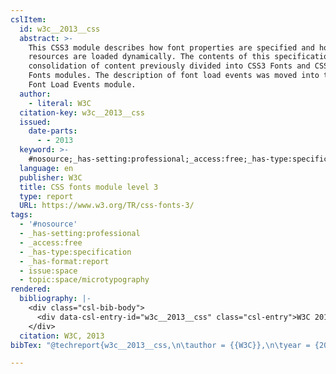 ```yaml
---
cslItem:
  id: w3c__2013__css
  abstract: >-
    This CSS3 module describes how font properties are specified and how font
    resources are loaded dynamically. The contents of this specification are a
    consolidation of content previously divided into CSS3 Fonts and CSS3 Web
    Fonts modules. The description of font load events was moved into the CSS3
    Font Load Events module.
  author:
    - literal: W3C
  citation-key: w3c__2013__css
  issued:
    date-parts:
      - - 2013
  keyword: >-
    #nosource;_has-setting:professional;_access:free;_has-type:specification;_has-format:report;collection::space::microtypography
  language: en
  publisher: W3C
  title: CSS fonts module level 3
  type: report
  URL: https://www.w3.org/TR/css-fonts-3/
tags:
  - '#nosource'
  - _has-setting:professional
  - _access:free
  - _has-type:specification
  - _has-format:report
  - issue:space
  - topic:space/microtypography
rendered:
  bibliography: |-
    <div class="csl-bib-body">
      <div data-csl-entry-id="w3c__2013__css" class="csl-entry">W3C 2013 <i>CSS fonts module level 3</i>. W3C. Available at: <a href='https://www.w3.org/TR/css-fonts-3/.'>https://www.w3.org/TR/css-fonts-3/.</a></div>
    </div>
  citation: W3C, 2013
bibTex: "@techreport{w3c__2013__css,\n\tauthor = {{W3C}},\n\tyear = {2013},\n\tinstitution = {W3C},\n\ttitle = {CSS fonts module level 3},\n}\n\n"

---
```

